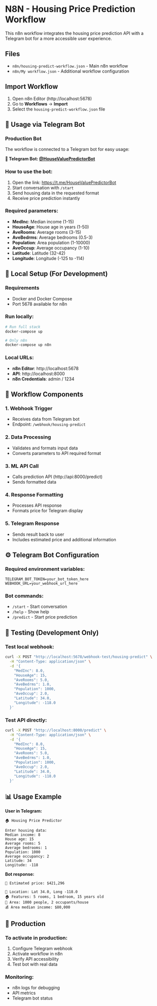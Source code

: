 # N8N - Housing Price Prediction Workflow

This n8n workflow integrates the housing price prediction API with a Telegram bot for a more accessible user experience.

## Files
- `n8n/housing-predict-workflow.json` - Main n8n workflow
- `n8n/My workflow.json` - Additional workflow configuration

## Import Workflow
1. Open n8n Editor (http://localhost:5678)
2. Go to **Workflows** → **Import**
3. Select the `housing-predict-workflow.json` file

## 🤖 Usage via Telegram Bot

### Production Bot
The workflow is connected to a Telegram bot for easy usage:

**🔗 Telegram Bot: [@HouseValuePredictorBot](https://t.me/HouseValuePredictorBot)**

### How to use the bot:
1. Open the link: https://t.me/HouseValuePredictorBot
2. Start conversation with `/start`
3. Send housing data in the requested format
4. Receive price prediction instantly

### Required parameters:
- **MedInc**: Median income (1-15)
- **HouseAge**: House age in years (1-50)
- **AveRooms**: Average rooms (3-15)
- **AveBedrms**: Average bedrooms (0.5-3)
- **Population**: Area population (1-10000)
- **AveOccup**: Average occupancy (1-10)
- **Latitude**: Latitude (32-42)
- **Longitude**: Longitude (-125 to -114)

## 🔧 Local Setup (For Development)

### Requirements
- Docker and Docker Compose
- Port 5678 available for n8n

### Run locally:
```bash
# Run full stack
docker-compose up

# Only n8n
docker-compose up n8n
```

### Local URLs:
- **n8n Editor**: http://localhost:5678
- **API**: http://localhost:8000
- **n8n Credentials**: admin / 1234

## 🚀 Workflow Components

### 1. Webhook Trigger
- Receives data from Telegram bot
- Endpoint: `/webhook/housing-predict`

### 2. Data Processing
- Validates and formats input data
- Converts parameters to API required format

### 3. ML API Call
- Calls prediction API (http://api:8000/predict)
- Sends formatted data

### 4. Response Formatting
- Processes API response
- Formats price for Telegram display

### 5. Telegram Response
- Sends result back to user
- Includes estimated price and additional information

## ⚙️ Telegram Bot Configuration

### Required environment variables:
```env
TELEGRAM_BOT_TOKEN=your_bot_token_here
WEBHOOK_URL=your_webhook_url_here
```

### Bot commands:
- `/start` - Start conversation
- `/help` - Show help
- `/predict` - Start price prediction

## 🧪 Testing (Development Only)

### Test local webhook:
```bash
curl -X POST "http://localhost:5678/webhook-test/housing-predict" \
  -H "Content-Type: application/json" \
  -d '{
    "MedInc": 8.0,
    "HouseAge": 15,
    "AveRooms": 5.0,
    "AveBedrms": 1.0,
    "Population": 1000,
    "AveOccup": 2.0,
    "Latitude": 34.0,
    "Longitude": -118.0
  }'
```

### Test API directly:
```bash
curl -X POST "http://localhost:8000/predict" \
  -H "Content-Type: application/json" \
  -d '{
    "MedInc": 8.0,
    "HouseAge": 15,
    "AveRooms": 5.0,
    "AveBedrms": 1.0,
    "Population": 1000,
    "AveOccup": 2.0,
    "Latitude": 34.0,
    "Longitude": -118.0
  }'
```

## 📊 Usage Example

**User in Telegram:**
```
🏠 Housing Price Predictor

Enter housing data:
Median income: 8
House age: 15
Average rooms: 5
Average bedrooms: 1
Population: 1000
Average occupancy: 2
Latitude: 34
Longitude: -118
```

**Bot response:**
```
🏡 Estimated price: $421,296

📍 Location: Lat 34.0, Long -118.0
🏠 Features: 5 rooms, 1 bedroom, 15 years old
👥 Area: 1000 people, 2 occupants/house
💰 Area median income: $80,000
```

## 🔄 Production

### To activate in production:
1. Configure Telegram webhook
2. Activate workflow in n8n
3. Verify API accessibility
4. Test bot with real data

### Monitoring:
- n8n logs for debugging
- API metrics
- Telegram bot status
